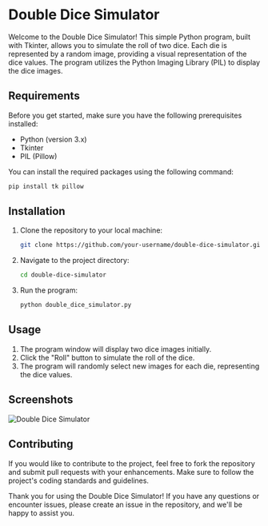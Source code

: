 # Double Dice Simulator

Welcome to the Double Dice Simulator! This simple Python program, built with Tkinter, allows you to simulate the roll of two dice. Each die is represented by a random image, providing a visual representation of the dice values. The program utilizes the Python Imaging Library (PIL) to display the dice images.

## Requirements

Before you get started, make sure you have the following prerequisites installed:

- Python (version 3.x)
- Tkinter
- PIL (Pillow)

You can install the required packages using the following command:

```bash
pip install tk pillow
```

## Installation

1. Clone the repository to your local machine:

   ```bash
   git clone https://github.com/your-username/double-dice-simulator.git
   ```

2. Navigate to the project directory:

   ```bash
   cd double-dice-simulator
   ```

3. Run the program:

   ```bash
   python double_dice_simulator.py
   ```

## Usage

1. The program window will display two dice images initially.
2. Click the "Roll" button to simulate the roll of the dice.
3. The program will randomly select new images for each die, representing the dice values.

## Screenshots

![Double Dice Simulator](screenshots/double_dice_simulator.png)

## Contributing

If you would like to contribute to the project, feel free to fork the repository and submit pull requests with your enhancements. Make sure to follow the project's coding standards and guidelines.


Thank you for using the Double Dice Simulator! If you have any questions or encounter issues, please create an issue in the repository, and we'll be happy to assist you.
